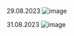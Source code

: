 29.08.2023
![image](https://github.com/user-attachments/assets/b0cfafce-6262-419a-9f2b-9bf0f8b57029)

31.08.2023
![image](https://github.com/user-attachments/assets/cabf315d-1174-4925-b649-e44c2ac71ee7)
